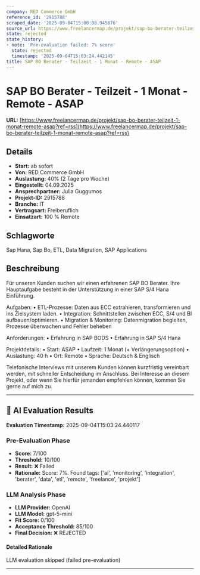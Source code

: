 ```yaml
---
company: RED Commerce GmbH
reference_id: '2915788'
scraped_date: '2025-09-04T15:00:08.945876'
source_url: https://www.freelancermap.de/projekt/sap-bo-berater-teilzeit-1-monat-remote-asap?ref=rss
state: rejected
state_history:
- note: 'Pre-evaluation failed: 7% score'
  state: rejected
  timestamp: '2025-09-04T15:03:24.442145'
title: SAP BO Berater - Teilzeit - 1 Monat - Remote - ASAP
---
```



# SAP BO Berater - Teilzeit - 1 Monat - Remote - ASAP
**URL:** [https://www.freelancermap.de/projekt/sap-bo-berater-teilzeit-1-monat-remote-asap?ref=rss](https://www.freelancermap.de/projekt/sap-bo-berater-teilzeit-1-monat-remote-asap?ref=rss)
## Details
- **Start:** ab sofort
- **Von:** RED Commerce GmbH
- **Auslastung:** 40% (2 Tage pro Woche)
- **Eingestellt:** 04.09.2025
- **Ansprechpartner:** Julia Guggumos
- **Projekt-ID:** 2915788
- **Branche:** IT
- **Vertragsart:** Freiberuflich
- **Einsatzart:** 100
                                                % Remote

## Schlagworte
Sap Hana, Sap Bo, ETL, Data Migration, SAP Applications

## Beschreibung
Für unseren Kunden suchen wir einen erfahrenen SAP BO Berater.
Ihre Hauptaufgabe besteht in der Unterstützung in einer SAP S/4 Hana Einführung.

Aufgaben:
• ETL-Prozesse: Daten aus ECC extrahieren, transformieren und ins Zielsystem laden.
• Integration: Schnittstellen zwischen ECC, S/4 und BI aufbauen/optimieren.
• Migration & Monitoring: Datenmigration begleiten, Prozesse überwachen und Fehler beheben

Anforderungen:
• Erfahrung in SAP BODS
• Erfahrung in SAP S/4 Hana

Projektdetails:
• Start: ASAP
• Laufzeit: 1 Monat (+ Verlängerungsoption)
• Auslastung: 40 h
• Ort: Remote
• Sprache: Deutsch & Englisch

Telefonische Interviews mit unserem Kunden können kurzfristig vereinbart werden, mit schneller Entscheidung im Anschluss.
Bei Interesse an diesem Projekt, oder wenn Sie hierfür jemanden empfehlen können, kommen Sie gerne auf mich zu.

---

## 🤖 AI Evaluation Results

**Evaluation Timestamp:** 2025-09-04T15:03:24.440117

### Pre-Evaluation Phase
- **Score:** 7/100
- **Threshold:** 10/100
- **Result:** ❌ Failed
- **Rationale:** Score: 7%. Found tags: ['ai', 'monitoring', 'integration', 'berater', 'data', 'etl', 'remote', 'freelance', 'projekt']

### LLM Analysis Phase
- **LLM Provider:** OpenAI
- **LLM Model:** gpt-5-mini
- **Fit Score:** 0/100
- **Acceptance Threshold:** 85/100
- **Final Decision:** ❌ REJECTED

#### Detailed Rationale
LLM evaluation skipped (failed pre-evaluation)

---
